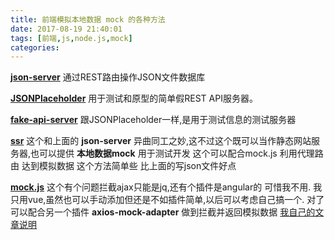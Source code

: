 ```yaml
---
title: 前端模拟本地数据 mock 的各种方法
date: 2017-08-19 21:40:01
tags: [前端,js,node.js,mock]
categories:
---
```


**[json-server](https://yarnpkg.com/zh-Hans/package/json-server)**
通过REST路由操作JSON文件数据库

**[JSONPlaceholder](https://yarnpkg.com/zh-Hans/package/jsonplaceholder)**
用于测试和原型的简单假REST API服务器。

**[fake-api-server](https://yarnpkg.com/zh-Hans/package/fake-api-server)**
跟JSONPlaceholder一样,是用于测试信息的测试服务器

**[ssr](https://github.com/jaywcjlove/ssr)**
这个和上面的 **json-server** 异曲同工之妙,这不过这个既可以当作静态网站服务器,也可以提供 **本地数据mock** 用于测试开发 这个可以配合mock.js 利用代理路由 达到模拟数据 这个方法简单些 比上面的写json文件好点

**[mock.js](http://mockjs.com/examples.html)**
这个有个问题拦截ajax只能是jq,还有个插件是angular的 可惜我不用.
我只用vue,虽然也可以手动添加但还是不如插件简单,以后可以考虑自己搞一个.
对了可以配合另一个插件 **axios-mock-adapter** 做到拦截并返回模拟数据
[我自己的文章说明](https://www.zybuluo.com/mdeditor#800670)
